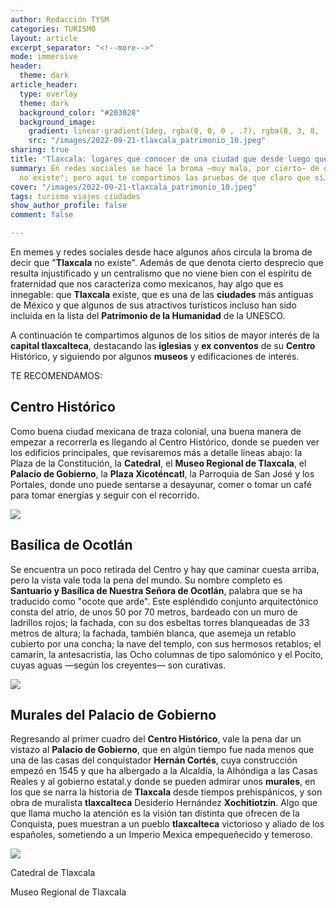 ```yaml
---
author: Redacción TYSM
categories: TURISMO
layout: article
excerpt_separator: "<!--more-->"
mode: immersive
header:
  theme: dark
article_header:
  type: overlay
  theme: dark
  background_color: "#203028"
  background_image:
    gradient: linear-gradient(1deg, rgba(0, 0, 0 , .7), rgba(8, 3, 8, .9))
    src: "/images/2022-09-21-tlaxcala_patrimonio_10.jpeg"
sharing: true
title: 'Tlaxcala: lugares que conocer de una ciudad que desde luego que existe'
summary: En redes sociales se hace la broma —muy mala, por cierto— de que "Tlaxcala
  no existe"; pero aquí te compartimos las pruebas de que claro que sí…
cover: "/images/2022-09-21-tlaxcala_patrimonio_10.jpeg"
tags: turismo viajes ciudades
show_author_profile: false
comment: false

---
```

En memes y redes sociales desde hace algunos años circula la broma de decir que "**Tlaxcala** no existe". Además de que denota cierto desprecio que resulta injustificado y un centralismo que no viene bien con el espíritu de fraternidad que nos caracteriza como mexicanos, hay algo que es innegable: que **Tlaxcala** existe, que es una de las **ciudades** más antiguas de México y que algunos de sus atractivos turísticos incluso han sido incluida en la lista del **Patrimonio de la Humanidad** de la UNESCO. 

A continuación te compartimos algunos de los sitios de mayor interés de la **capital tlaxcalteca**, destacando las **iglesias** y **ex conventos** de su **Centro** Histórico, y siguiendo por algunos **museos** y edificaciones de interés.

TE RECOMENDAMOS:

## Centro Histórico

Como buena ciudad mexicana de traza colonial, una buena manera de empezar a recorrerla es llegando al Centro Histórico, donde se pueden ver los edificios principales, que revisaremos más a detalle líneas abajo: la Plaza de la Constitución, la **Catedral**, el **Museo Regional de Tlaxcala**, el **Palacio de Gobierno**, la **Plaza Xicoténcatl**, la Parroquia de San José y los Portales, donde uno puede sentarse a desayunar, comer o tomar un café para tomar energías y seguir con el recorrido.

![](https://upload.wikimedia.org/wikipedia/commons/thumb/8/88/Centro%2C_Tlaxcala_de_Xicoht%C3%A9ncatl%2C_Tlax.%2C_Mexico_-_panoramio_%2855%29.jpg/1024px-Centro%2C_Tlaxcala_de_Xicoht%C3%A9ncatl%2C_Tlax.%2C_Mexico_-_panoramio_%2855%29.jpg)

## Basílica de Ocotlán

Se encuentra un poco retirada del Centro y hay que caminar cuesta arriba, pero la vista vale toda la pena del mundo. Su nombre completo es **Santuario y Basílica de Nuestra Señora de Ocotlán**, palabra que se ha traducido como "ocote que arde". Este espléndido conjunto arquitectónico consta del atrio, de unos 50 por 70 metros, bardeado con un muro de ladrillos rojos; la fachada, con su dos esbeltas torres blanqueadas de 33 metros de altura; la fachada, también blanca, que asemeja un retablo cubierto por una concha; la nave del templo, con sus hermosos retablos; el camarín, la antesacristía, las Ocho columnas de tipo salomónico y el Pocito, cuyas aguas —según los creyentes— son curativas.

![](https://upload.wikimedia.org/wikipedia/commons/thumb/9/92/BasilicadeOcotlan.jpg/1024px-BasilicadeOcotlan.jpg)

## Murales del Palacio de Gobierno

Regresando al primer cuadro del **Centro Histórico**, vale la pena dar un vistazo al **Palacio de Gobierno**, que en algún tiempo fue nada menos que una de las casas del conquistador **Hernán Cortés**, cuya construcción empezó en 1545 y que ha albergado a la Alcaldía, la Alhóndiga a las Casas Reales y al gobierno estatal.y donde se pueden admirar unos **murales**, en los que se narra la historia de **Tlaxcala** desde tiempos prehispánicos, y son obra de muralista **tlaxcalteca** Desiderio Hernández **Xochitiotzin**. Algo que que llama mucho la atención es la visión tan distinta que ofrecen de la Conquista, pues muestran a un pueblo **tlaxcalteca** victorioso y aliado de los españoles, sometiendo a un Imperio Mexica empequeñecido y temeroso.

![](https://upload.wikimedia.org/wikipedia/commons/thumb/d/dd/Palacio_de_Gobierno_de_Tlaxcala_-_Mayo_2019_%283%29.jpg/1024px-Palacio_de_Gobierno_de_Tlaxcala_-_Mayo_2019_%283%29.jpg)

Catedral de Tlaxcala

Museo Regional de Tlaxcala